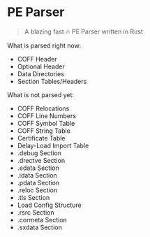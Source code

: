 # PE Parser
> A blazing fast 🔥 PE Parser written in Rust

What is parsed right now:
- COFF Header
- Optional Header
- Data Directories
- Section Tables/Headers

What is not parsed yet:
- COFF Relocations
- COFF Line Numbers
- COFF Symbol Table
- COFF String Table
- Certificate Table
- Delay-Load Import Table
- .debug Section
- .drectve Section
- .edata Section
- .idata Section
- .pdata Section
- .reloc Section
- .tls Section
- Load Config Structure
- .rsrc Section
- .cormeta Section
- .sxdata Section
